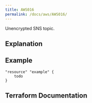 ```yaml
---
title: AWS016
permalink: /docs/aws/AWS016/
---
```


Unencrypted SNS topic.

## Explanation

## Example

```
"resource" "example" {
	todo
}
```

## Terraform Documentation
